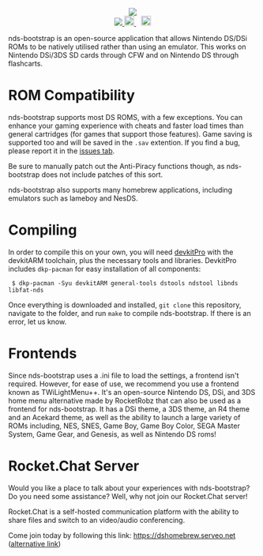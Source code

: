 <p align="center">
 <img src="https://i.imgur.com/BFIu7xX.png"><br>
 <span style="padding-right: 5px;">
  <a href="https://travis-ci.org/ahezard/nds-bootstrap">
   <img src="https://travis-ci.org/ahezard/nds-bootstrap.svg?branch=master"> 
  <a href="https://dev.azure.com/DS-Homebrew/Builds/_build?definitionId=9">
   <img src="https://dev.azure.com/DS-Homebrew/Builds/_apis/build/status/ahezard.nds-bootstrap?branchName=master" height="20">
  </a>
 </span>
 <span style="padding-left: 5px;">
  <a href="https://dshomebrew.serveo.net/">
   <img src="https://github.com/ahezard/nds-bootstrap/blob/master/images/Rocket.Chat button.png" height="20">
  </a>
 </span>
</p>

nds-bootstrap is an open-source application that allows Nintendo DS/DSi ROMs to be natively utilised rather than using an emulator. This works on Nintendo DSi/3DS SD cards through CFW and on Nintendo DS through flashcarts.

# ROM Compatibility

nds-bootstrap supports most DS ROMS, with a few exceptions. You can enhance your gaming experience with cheats and faster load times than general cartridges (for games that support those features). Game saving is supported too and will be saved in the `.sav` extention. If you find a bug, please report it in the [issues tab](https://github.com/ahezard/nds-bootstrap/issues).

Be sure to manually patch out the Anti-Piracy functions though, as nds-bootstrap does not include patches of this sort.

nds-bootstrap also supports many homebrew applications, including emulators such as lameboy and NesDS.

# Compiling

In order to compile this on your own, you will need [devkitPro](https://devkitpro.org/) with the devkitARM toolchain, plus the necessary tools and libraries. DevkitPro includes `dkp-pacman` for easy installation of all components:

```
 $ dkp-pacman -Syu devkitARM general-tools dstools ndstool libnds libfat-nds
```

Once everything is downloaded and installed, `git clone` this repository, navigate to the folder, and run `make` to compile nds-bootstrap. If there is an error, let us know.

# Frontends

Since nds-bootstrap uses a .ini file to load the settings, a frontend isn't required. However, for ease of use, we recommend you use a frontend known as TWiLightMenu++. It's an open-source Nintendo DS, DSi, and 3DS home menu alternative made by RocketRobz that can also be used as a frontend for nds-bootstrap. It has a DSi theme, a 3DS theme, an R4 theme and an Acekard theme, as well as the ability to launch a large variety of ROMs including, NES, SNES, Game Boy, Game Boy Color, SEGA Master System, Game Gear, and Genesis, as well as Nintendo DS roms!

# Rocket.Chat Server

Would you like a place to talk about your experiences with nds-bootstrap? Do you need some assistance? Well, why not join our Rocket.Chat server!

Rocket.Chat is a self-hosted communication platform with the ability to share files and switch to an video/audio conferencing.

Come join today by following this link: https://dshomebrew.serveo.net ([alternative link](https://b2b38a00.ngrok.io))

